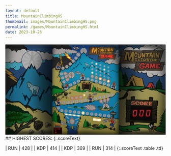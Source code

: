 ```yaml
---
layout: default
title: MountainClimbingHS
thumbnail: images/MountainClimbingHS.png
permalink: /games/MountainClimbingHS.html
date: 2023-10-26
---
```


<img src="../images/MountainClimbingHS.png" class="gameThumbnail img-fluid mx-auto align-middle">
## HIGHEST SCORES:
{:.scoreText}

| RUN | 428 | 
| KDP | 414 | 
| KDP | 369 | 
| RUN | 314 | 
{:.scoreText .table .td}
